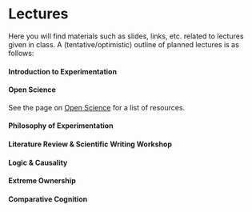 # Lectures

Here you will find materials such as slides, links, etc. related to lectures given in class. 
A (tentative/optimistic) outline of planned lectures is as follows:

#### Introduction to Experimentation

#### Open Science
See the page on [Open Science](https://avakiai.github.io/expra_winter2021-2022/open_science.html) for a list of resources. 

#### Philosophy of Experimentation

#### Literature Review & Scientific Writing Workshop

#### Logic & Causality

#### Extreme Ownership

#### Comparative Cognition